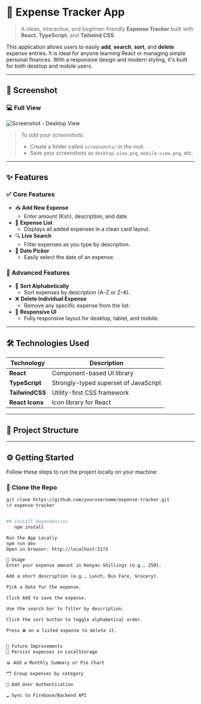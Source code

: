 # 💸 Expense Tracker App

> A clean, interactive, and beginner-friendly **Expense Tracker** built with **React**, **TypeScript**, and **Tailwind CSS**.

This application allows users to easily **add**, **search**, **sort**, and **delete** expense entries. It is ideal for anyone learning React or managing simple personal finances. With a responsive design and modern styling, it's built for both desktop and mobile users.

---

## 📸 Screenshot
### 💻 Full View
![Screenshot - Desktop View](.src/assets/expenseUI.png) 


> _To add your screenshots:_
> - Create a folder called `screenshots/` in the root.
> - Save your screenshots as `desktop-view.png`, `mobile-view.png`, etc.

---

## ✨ Features

### ✅ Core Features

- 📥 **Add New Expense**
  - Enter amount (Ksh), description, and date.
- 📝 **Expense List**
  - Displays all added expenses in a clean card layout.
- 🔍 **Live Search**
  - Filter expenses as you type by description.
- 📅 **Date Picker**
  - Easily select the date of an expense.

### 🌟 Advanced Features

- 🔡 **Sort Alphabetically**
  - Sort expenses by description (A–Z or Z–A).
- ❌ **Delete Individual Expense**
  - Remove any specific expense from the list.
- 🧾 **Responsive UI**
  - Fully responsive layout for desktop, tablet, and mobile.

---

## 🛠️ Technologies Used

| Technology     | Description                              |
|----------------|------------------------------------------|
| **React**      | Component-based UI library               |
| **TypeScript** | Strongly-typed superset of JavaScript   |
| **TailwindCSS**| Utility-first CSS framework              |
| **React Icons**| Icon library for React                   |

---

## 📂 Project Structure


---

## ⚙️ Getting Started

Follow these steps to run the project locally on your machine:

### 🔁 Clone the Repo

```bash
git clone https://github.com/yourusername/expense-tracker.git
cd expense-tracker


## Install Dependencies
   npm install

Run the App Locally
npm run dev
Open in browser: http://localhost:5173

🧪 Usage
Enter your expense amount in Kenyan Shillings (e.g., 250).

Add a short description (e.g., Lunch, Bus Fare, Grocery).

Pick a date for the expense.

Click Add to save the expense.

Use the search bar to filter by description.

Click the sort button to toggle alphabetical order.

Press ❌ on a listed expense to delete it.


🔮 Future Improvements
💾 Persist expenses in LocalStorage

📊 Add a Monthly Summary or Pie Chart

🗂 Group expenses by category

🔐 Add User Authentication

☁️ Sync to Firebase/Backend API